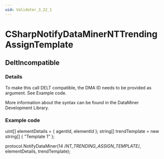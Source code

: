 ```yaml
---
uid: Validator_3_22_1
---
```


# CSharpNotifyDataMinerNTTrendingAssignTemplate

## DeltIncompatible

<!-- Description, Properties, ... sections are auto-generated. -->
<!-- REPLACE ME AUTO-GENERATION -->

### Details

To make this call DELT compatible, the DMA ID needs to be provided as argument.
See Example code.

More information about the syntax can be found in the DataMiner Development Library.

### Example code

uint[] elementDetails = { agentId, elementId };
string[] trendTemplate = new string[] { "Template 1" };

protocol.NotifyDataMiner(14 /*NT_TRENDING_ASSIGN_TEMPLATE*/, elementDetails, trendTemplate);
